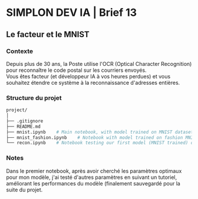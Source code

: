 # SIMPLON DEV IA | Brief 13

## Le facteur et le MNIST

### Contexte

Depuis plus de 30 ans, la Poste utilise l'OCR (Optical Character Recognition) pour reconnaître le code postal sur les courriers envoyés. <br>
Vous êtes facteur (et développeur IA à vos heures perdues) et vous souhaitez étendre ce système à la reconnaissance d'adresses entières.

### Structure du projet

```bash
project/
│
├── .gitignore
├── README.md
├── mnist.ipynb    # Main notebook, with model trained on MNIST dataset
├── mnist_fashion.ipynb    # Notebook with model trained on fashion MNIST
└── recon.ipynb    # Notebook testing our first model (MNIST trained) on personal images and drawings
```

### Notes

Dans le premier notebook, après avoir cherché les paramètres optimaux pour mon modèle, j'ai testé d'autres paramètres en suivant un tutoriel, améliorant les performances du modèle (finalement sauvegardé pour la suite du projet.

